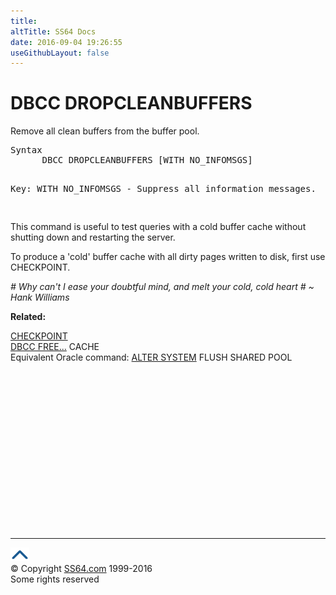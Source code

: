 ```yaml
---
title:
altTitle: SS64 Docs
date: 2016-09-04 19:26:55
useGithubLayout: false
---
```

<!-- #BeginLibraryItem "/Library/head_sql.lbi" --><!-- #EndLibraryItem --><h1>DBCC DROPCLEANBUFFERS</h1>
<p>Remove all clean buffers from the buffer pool.</p>
<pre>Syntax
      DBCC DROPCLEANBUFFERS [WITH NO_INFOMSGS]


Key:
   WITH NO_INFOMSGS - Suppress all information messages.

</pre>
<p>This command is useful  to test queries with a cold buffer cache without shutting down and restarting the server.</p>
<p>To produce a 'cold' buffer cache with all dirty pages written to disk, first use CHECKPOINT. </p>
<p class="quote"><i># Why can't I ease your doubtful mind,
  and melt your cold, cold heart # ~ Hank Williams</i></p>
<p><b>Related:</b></p>
<p> <a href="checkpoint.html">CHECKPOINT</a><br>
  <a href="dbcc_free.html">DBCC FREE...</a> CACHE  <br>
Equivalent Oracle command:  <a href="../ora/system_a.html">ALTER SYSTEM</a> FLUSH SHARED POOL</p><!-- #BeginLibraryItem "/Library/foot_sql.lbi" --><p>
<!-- ss64-sql -->
<ins class="adsbygoogle" style="display:inline-block;width:300px;height:250px" data-ad-client="ca-pub-6140977852749469" data-ad-slot="6953563613"></ins>
<script>
(adsbygoogle = window.adsbygoogle || []).push({});
</script></p>
<hr>
<div id="bl" class="footer"><a href="dbcc_dropclean.html#"><img src="../images/top.png" width="30" height="22" alt="Back to the Top"></a></div>
<div id="br" class="footer, tagline">© Copyright <a href="http://ss64.com/">SS64.com</a> 1999-2016<br>
Some rights reserved</div><!-- #EndLibraryItem -->

